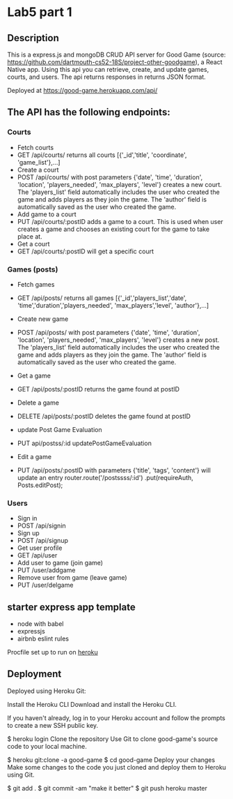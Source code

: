 # Lab5 part 1


## Description
This is a express.js and mongoDB CRUD API server for Good Game (source: https://github.com/dartmouth-cs52-18S/project-other-goodgame), a React Native app. Using this api you can retrieve, create, and update games, courts, and users. The api returns responses in returns JSON format.

Deployed at https://good-game.herokuapp.com/api/ 

## The API has the following endpoints:

### Courts

* Fetch courts
 * GET /api/courts/ returns all courts [{'_id','title', 'coordinate', 'game_list'},...]
* Create a court
 * POST /api/courts/ with post parameters {'date', 'time', 'duration', 'location', 'players_needed', 'max_players', 'level'} creates a new court. The 'players_list' field automatically includes the user who created the game and adds players as they join the game. The 'author' field is automatically saved as the user who created the game.
* Add game to a court
 * PUT /api/courts/:postID adds a game to a court. This is used when user creates a game and chooses an existing court for the game to take place at.
* Get a court 
 * GET /api/courts/:postID will get a specific court

### Games (posts)
* Fetch games
 * GET /api/posts/ returns all games [{'_id','players_list','date', 'time','duration','players_needed', 'max_players','level', 'author'},...]
* Create new game 
 * POST /api/posts/ with post parameters {'date', 'time', 'duration', 'location', 'players_needed', 'max_players', 'level'} creates a new post. The 'players_list' field automatically includes the user who created the game and adds players as they join the game. The 'author' field is automatically saved as the user who created the game.
* Get a game
 * GET /api/posts/:postID returns the game found at postID
* Delete a game
 * DELETE /api/posts/:postID deletes the game found at postID

* update Post Game Evaluation
 * PUT api/postss/:id updatePostGameEvaluation
* Edit a game
 * PUT /api/posts/:postID with parameters {'title', 'tags', 'content'} will update an entry
router.route('/postssss/:id')
  .put(requireAuth, Posts.editPost);

### Users
* Sign in
 * POST /api/signin 
* Sign up 
 * POST /api/signup
* Get user profile
 * GET /api/user 
* Add user to game (join game)
 * PUT /user/addgame
* Remove user from game (leave game)
 * PUT /user/delgame

## starter express app template

* node with babel
* expressjs
* airbnb eslint rules

Procfile set up to run on [heroku](https://devcenter.heroku.com/articles/getting-started-with-nodejs#deploy-the-app)

## Deployment

Deployed using Heroku Git:

Install the Heroku CLI
Download and install the Heroku CLI.

If you haven't already, log in to your Heroku account and follow the prompts to create a new SSH public key.

$ heroku login
Clone the repository
Use Git to clone good-game's source code to your local machine.

$ heroku git:clone -a good-game
$ cd good-game
Deploy your changes
Make some changes to the code you just cloned and deploy them to Heroku using Git.

$ git add .
$ git commit -am "make it better"
$ git push heroku master
